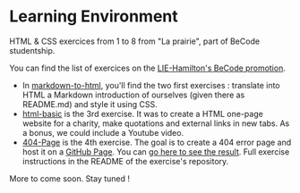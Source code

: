 # Learning Environment

HTML &amp; CSS exercices from 1 to 8 from "La prairie", part of BeCode studentship.

You can find the list of exercices on the [LIE-Hamilton's BeCode promotion](https://github.com/becodeorg/LIE-Hamilton-1.7/tree/master/01-La-prairie/01-html-css).

- In [markdown-to-html](https://github.com/TanguyScholtes/learning-environment/tree/master/markdown-to-html), you'll find the two first exercises : translate into HTML a Markdown introduction of ourselves (given there as README.md) and style it using CSS.  
- [html-basic](https://github.com/TanguyScholtes/learning-environment/tree/master/html-basic) is the 3rd exercise. It was to create a HTML one-page website for a charity, make quotations and external links in new tabs. As a bonus, we could include a Youtube video.
- [404-Page](https://github.com/TanguyScholtes/404-Page) is the 4th exercise. The goal is to create a 404 error page and host it on a [GitHub Page](https://help.github.com/articles/configuring-a-publishing-source-for-github-pages/). You can [go here to see the result](https://tanguyscholtes.github.io/404-Page/). Full exercise instructions in the README of the exercise's repository.

More to come soon. Stay tuned !
